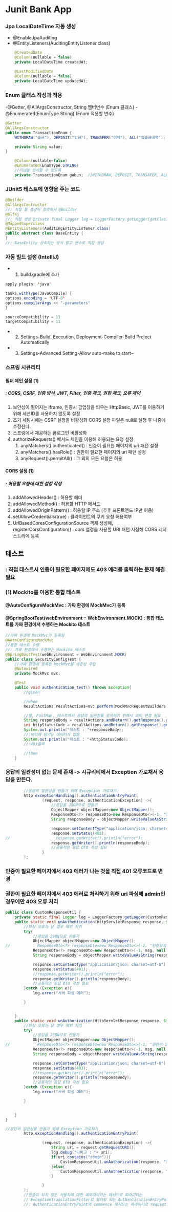 # Junit Bank App

### Jpa LocalDateTime 자동 생성
- @EnableJpaAuditing
- @EntityListeners(AuditingEntityListener.class)


```java
    @CreatedDate
    @Column(nullable = false)
    private LocalDateTime createdAt;

    @LastModifiedDate
    @Column(nullable = false)
    private LocalDateTime updatedAt;
```

### Enum 클래스 작성과 적용
-@Getter, @AllArgsConstructor, String 멤버변수 (Enum 클래스)
-@Enumerated(EnumType.String) (Enum 적용할 변수)
```java
@Getter
@AllArgsConstructor
public enum TransactionEnum {
    WITHDRAW("출금"), DEPOSIT("입금"), TRANSFER("이체"), ALL("입출금내역");

    private String value;
}
```

```java
    @Column(nullable=false)
    @Enumerated(EnumType.STRING)
    //이넘을 인식할 수 있도록
    private TransactionEnum gubun;  //WITHDRAW, DEPOSIT, TRANSAFER, ALL 
```

### JUnit5 테스트에 영향을 주는 코드
```java
@Builder
@AllArgsContructor
//: 직접 풀 생성자 정의해서 @Builder 
@Slf4j
//: 직접 생성 private final Logger log = LoggerFactory.getLogger(getClass());
@MappedSuperclass
@EntityListeners(AuditingEntityListener.class)
public abstract class BaseEntity {
}
//: BaseEntity 상속하는 방식 말고 변수로 직접 생성
```


### 자동 빌드 설정 (IntelliJ)

- 1. build.gradle에 추가
```java
apply plugin: 'java'

tasks.withType(JavaCompile) {
options.encoding = 'UTF-8'
options.compilerArgs << "-parameters"
}

sourceCompatibility = 11
targetCompatibility = 11

```
- 2. Settings-Build, Execution, Deployment-Compiler-Build Project Automatically

- 3. Settings-Advanced Setting-Allow auto-make to start~

### 스프링 시큐리티

#### 필터 체인 설정 (1)
##### : CORS, CSRF, 인증 방식, JWT, Filter, 인증 체크, 권한 체크, 오류 제어
1. 보안성이 떨어지는 iframe, 인증시 팝업창을 띄우는 HttpBasic, JWT를 이용하기 위해 세션ID를 사용하지 않도록 설정
2. 초기 세팅시에는 CSRF 설정을 비활성화 CORS 설정 파일은 null로 설정 후 나중에 수정한다.
3. 스프링에서 제공하는 폼로그인 비활성화
4. authorizeRequests() 메서드 체인을 이용해 허용되는 요청 설정
   1. anyMatchers().authenticated() : 인증이 필요한 페이지의 uri 패턴 설정
   2. anyMatchers().hasRole() : 권한이 필요한 페이지의 uri 패턴 설정
   3. anyRequest().permitAll() : 그 외의 모든 요청은 허용


#### CORS 설정 (1)
##### : 허용할 요청에 대한 설정 작성
1. addAllowedHeader() : 허용할 헤더
2. addAllowedMethod() : 허용할 HTTP 메서드
3. addAllowedOriginPattern() : 허용할 IP 주소 (추후 프론트엔드 IP만 허용)
4. setAllowCredentials(true) : 클라이언트의 쿠키 요청 허용여부
5. UrlBasedCoresConfigurationSource 객체 생성해, registerCorsConfiguration() : cors 설정을 사용할 URI 패턴 지정해 CORS 레지스트리에 등록



## 테스트
### : 직접 테스트시 인증이 필요한 페이지에도 403 에러를 출력하는 문제 해결 필요

### (1) Mockito를 이용한 통합 테스트
#### @AutoConfigureMockMvc : 가짜 환경에 MockMvc가 등록 
#### @SpringBootTest(webEnvironment = WebEnvironment.MOCK) : 통합 테스트를 가짜 환경에서 수행하는 Mockito 테스트

```java
//가짜 환경에 MockMvc가 등록됨
@AutoConfigureMockMvc
//통합 테스트 수행
//: 가짜 환경에서 수행하는 Mockito 테스트
@SpringBootTest(webEnvironment = WebEnvironment.MOCK)
public class SecurityConfigTest {
    //가짜 환경에 등록된 MockMvc를 의존성 주입
    @Autowired
    private MockMvc mvc;

    @Test
    public void authentication_test() throws Exception{
        //given

        //when
        ResultActions resultActions=mvc.perform(MockMvcRequestBuilders.get(("/api/s/hello")));

        //웹, PostMan, 테스트에서 응답의 일관성을 유지하기 위해서 코드 변경 필요
        String responseBody = resultActions.andReturn().getResponse().getContentAsString();
        int httpStatusCode = resultActions.andReturn().getResponse().getStatus();
        System.out.println("테스트 : "+responseBody);
        //:바디에 담기는 데이터가 없음
        System.out.println("테스트 : "+httpStatusCode);
        //:403출력

        //then
    }
```
### 응답의 일관성이 없는 문제 존재 -> 시큐리티에서 Exception 가로채서 응답을 만든다.
```java
        //응답의 일관성을 만들기 위해 Exception 가로채기
        http.exceptionHandling().authenticationEntryPoint(
                (request, response, authenticationException) ->{
                    //응답을 JSON으로 만들기
                    ObjectMapper objectMapper=new ObjectMapper();
                    ResponseDto<?> responseDto=new ResponseDto<>(-1, "권한 없음", null);
                    String responseBody = objectMapper.writeValueAsString(responseDto);

                    response.setContentType("application/json; charset=utf-8");
                    response.setStatus(403);
//                    response.getWriter().println("error");
                    response.getWriter().println(responseBody);
                    //공통적인 응답 DTO 작성 필요
                }
        );
```

### 인증이 필요한 페이지에서 403 에러가 나는 것을 직접 401 오류코드로 변경
### 권한이 필요한 페이지에서 403 에러로 처리하기 위해 uri 파싱해 admin인 경우에만 403 오류 처리
```java
public class CustomResponseUtil {
    private static final Logger log = LoggerFactory.getLogger(CustomResponseUtil.class);
    public static void unAuthentication(HttpServletResponse response, String msg){
        //파싱 오류가 날 경우 예외 처리
        try{
            //응답을 JSON으로 만들기
            ObjectMapper objectMapper=new ObjectMapper();
//            ResponseDto<?> responseDto=new ResponseDto<>(-1, "인증되지 않은 사용자", null);
            ResponseDto<?> responseDto=new ResponseDto<>(-1, msg, null);
            String responseBody = objectMapper.writeValueAsString(responseDto);

            response.setContentType("application/json; charset=utf-8");
            response.setStatus(401);
            //response.getWriter().println("error");
            response.getWriter().println(responseBody);
            //공통적인 응답 DTO 작성 필요
        }catch (Exception e){
            log.error("서버 파싱 에러");

        }


    }
    public static void unAuthorization(HttpServletResponse response, String msg){
        //파싱 오류가 날 경우 예외 처리
        try{
            //응답을 JSON으로 만들기
            ObjectMapper objectMapper=new ObjectMapper();
//            ResponseDto<?> responseDto=new ResponseDto<>(-1, "권한이 없는 사용자", null);
            ResponseDto<?> responseDto=new ResponseDto<>(-1, msg, null);
            String responseBody = objectMapper.writeValueAsString(responseDto);

            response.setContentType("application/json; charset=utf-8");
            response.setStatus(403);
            //response.getWriter().println("error");
            response.getWriter().println(responseBody);
            //공통적인 응답 DTO 작성 필요
        }catch (Exception e){
            log.error("서버 파싱 에러");

        }


    }
}
```
```java
//응답의 일관성을 만들기 위해 Exception 가로채기
        http.exceptionHandling().authenticationEntryPoint(

                (request, response, authenticationException) ->{
                    String uri = request.getRequestURI();
                    log.debug("디버그 : "+ uri);
                    if(uri.contains("admin")){
                        CustomResponseUtil.unAuthorization(response, "관리자만 접근이 가능합니다.");
                    }else{
                        CustomResponseUtil.unAuthentication(response, "로그인이 필요합니다.");
                    }

                }
        );
        //인증이 되지 않은 사용자에 대한 예외처리하는 메서드로 파라미터는
        // ExceptionTranslationFilter로 필터링 되는 AuthenticationEntryPoint 객체
        //: AuthenticationEntryPoint의 commence 메서드는 파라미터로 request, response, AuthenticationException
```